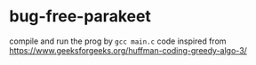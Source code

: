 # bug-free-parakeet

compile and run the prog by
`
gcc main.c
`
code inspired from https://www.geeksforgeeks.org/huffman-coding-greedy-algo-3/
